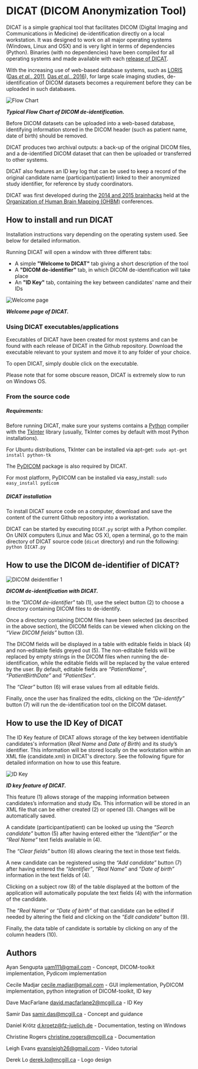 # DICAT (DICOM Anonymization Tool)

DICAT is a simple graphical tool that facilitates DICOM (Digital Imaging and 
Communications in Medicine) de-identification directly on a local workstation. 
It was designed to work on all major operating systems (Windows, Linux and OSX) 
and is very light in terms of dependencies (Python). Binaries (with no 
dependencies) have been compiled for all operating systems and made available 
with each [release of DICAT](https://github.com/aces/DICAT/releases).

With the increasing use of web-based database systems, such as 
[LORIS](http://www.loris.ca) 
([Das *et al.*, 2011](http://journal.frontiersin.org/article/10.3389/fninf.2011.00037/full), 
[Das *et al.*, 2016](http://www.sciencedirect.com/science/article/pii/S1053811915008009)), 
for large scale imaging studies, de-identification of DICOM datasets becomes a 
requirement before they can be uploaded in such databases.

![Flow Chart](docs/images/TypicFlowChartOfDICOMdeidentification.png)

***Typical Flow Chart of DICOM de-identification.***

Before DICOM datasets can be uploaded into a web-based database, identifying 
information stored in the DICOM header (such as patient name, date of birth) 
should be removed.

DICAT produces two archival outputs: a back-up of the original DICOM files, and 
a de-identified DICOM dataset that can then be uploaded or transferred to other 
systems.

DICAT also features an ID key log that can be used to keep a record of the 
original candidate name (participant/patient) linked to their anonymized study 
identifier, for reference by study coordinators. 

DICAT was first developed during the 
[2014 and 2015 brainhacks](http://brainhack.org) held at the 
[Organization of Human Brain Mapping (OHBM)](http://www.humanbrainmapping.org/i4a/pages/index.cfm?pageid=1) 
conferences.

## How to install and run DICAT

Installation instructions vary depending on the operating system used. 
See below for detailed information.

Running DICAT will open a window with three different tabs:

* A simple **"Welcome to DICAT"** tab giving a short description of the tool
* A **"DICOM de-identifier"** tab, in which DICOM de-identification will take place 
* An **"ID Key"** tab, containing the key between candidates' name and their IDs

![Welcome page](docs/images/Welcome_DicAT.png)

***Welcome page of DICAT.***

### Using DICAT executables/applications

Executables of DICAT have been created for most systems and can be found with 
each release of DICAT in the Github repository. Download the executable 
relevant to your system and move it to any folder of your choice.

To open DICAT, simply double click on the executable.

Please note that for some obscure reason, DICAT is extremely slow to run on 
Windows OS.

### From the source code

##### Requirements: 

Before running DICAT, make sure your systems contains a 
[Python](https://www.python.org) compiler with the 
[TkInter](https://wiki.python.org/moin/TkInter) library (usually, TkInter comes 
by default with most Python installations).

For Ubuntu distributions, TkInter can be installed via apt-get:
```sudo apt-get install python-tk```

The [PyDICOM](https://pydicom.readthedocs.io/en/stable/getting_started.html#installing) 
package is also required by DICAT. 

For most platform, PyDICOM can be installed via easy_install: 
```sudo easy_install pydicom``` 


##### DICAT installation


To install DICAT source code on a computer, download and save the content of 
the current Github repository into a workstation.

DICAT can be started by executing `DICAT.py` script with a Python compiler. 
On UNIX computers (Linux and Mac OS X), open a terminal, go to the main 
directory of DICAT source code (`dicat` directory) and run the following:
```python DICAT.py```


## How to use the DICOM de-identifier of DICAT?


![DICOM deidentifier 1](docs/images/DICOM_deidentification.png)

***DICOM de-identification with DICAT.*** 

In the *"DICOM de-identifier"* tab (1), use the select button (2) to choose a 
directory containing DICOM files to de-identify.

Once a directory containing DICOM files have been selected (as described in the 
above section), the DICOM fields can be viewed when clicking on the 
*“View DICOM fields”* button (3).

The DICOM fields will be displayed in a table with editable fields in black (4) 
and non-editable fields greyed out (5). The non-editable fields will be 
replaced by empty strings in the DICOM files when running the de-identification, 
while the editable fields will be replaced by the value entered by the user. 
By default, editable fields are *“PatientName”*, *“PatientBirthDate”* and 
*“PatientSex”*.  
 
The *“Clear”* button (6) will erase values from all editable fields. 

Finally, once the user has finalized the edits, clicking on the *“De-identify”* 
button (7) will run the de-identification tool on the DICOM dataset. 


## How to use the ID Key of DICAT

The ID Key feature of DICAT allows storage of the key between identifiable 
candidates's information (*Real Name* and *Date of Birth*) and its study’s 
identifier. This information will be stored locally on the workstation within 
an XML file (candidate.xml) in DICAT's directory. See the following figure for 
detailed information on how to use this feature.

![ID Key](docs/images/ID_Mapper.png)

***ID key feature of DICAT.*** 

This feature (1) allows storage of the mapping information between candidates’s 
information and study IDs. This information will be stored in an XML file that 
can be either created (2) or opened (3). Changes will be automatically saved. 

A candidate (participant/patient) can be looked up using the 
*“Search candidate”* button (5) after having entered either the *“Identifier”* 
or the *“Real Name”* text fields available in (4). 

The *“Clear fields”* button (6) allows clearing the text in those text fields. 

A new candidate can be registered using the *“Add candidate”* button (7) after 
having entered the *“Identifier”*, *“Real Name”* and *“Date of birth”* 
information in the text fields of (4). 

Clicking on a subject row (8) of the table displayed at the bottom of the 
application will automatically populate the text fields (4) with the 
information of the candidate. 

The *“Real Name”* or *“Date of birth”* of that candidate can be edited if 
needed by altering the field and clicking on the *“Edit candidate”* button (9). 

Finally, the data table of candidate is sortable by clicking on any of the 
column headers (10).


## Authors

Ayan Sengupta <uam111@gmail.com>              - Concept, DICOM-toolkit implementation, Pydicom implementation   

Cecile Madjar <cecile.madjar@gmail.com>       - GUI implementation, PyDICOM implementation, python integration of DICOM-toolkit, ID key

Dave MacFarlane <david.macfarlane2@mcgill.ca> - ID Key

Samir Das <samir.das@mcgill.ca>               - Concept and guidance

Daniel Krötz <d.kroetz@fz-juelich.de>         - Documentation, testing on Windows

Christine Rogers <christine.rogers@mcgill.ca> - Documentation

Leigh Evans <evansleigh26@gmail.com>          - Video tutorial

Derek Lo <derek.lo@mcgill.ca>                 - Logo design
